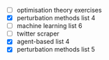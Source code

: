 - [ ] optimisation theory exercises
- [x] perturbation methods list 4
- [ ] machine learning list 6
- [ ] twitter scraper 
- [x] agent-based list 4
- [x] perturbation methods list 5
